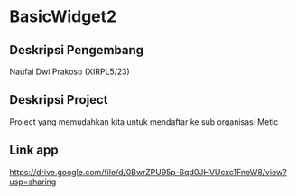 # BasicWidget2
## Deskripsi Pengembang
Naufal Dwi Prakoso (XIRPL5/23)
## Deskripsi Project
Project yang memudahkan kita untuk mendaftar ke sub organisasi Metic
## Link app
https://drive.google.com/file/d/0BwrZPU95p-6qd0JHVUcxc1FneW8/view?usp=sharing
